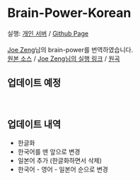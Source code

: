 # Brain-Power-Korean
실행: [개인 서버](https://kirbymaker.com/bpp "개인 서버") / [Github Page](https://kirbymaker.github.io/Brain-Power-Korean "Github Page")<br>
<br>
[Joe Zeng](https://github.com/joezeng "Joe Zeng")님의 brain-power를 번역하였습니다.<br>
[원본 소스](https://github.com/joezeng/ytmnd/tree/master/brain-power "원본 소스") / [Joe Zeng님의 실행 링크](http://joezeng.github.io/ytmnd/brain-power/ "JoeZeng님의 실행 링크") / [원곡](https://youtu.be/h-mUGj41hWA "원곡")

## 업데이트 예정
<br>

## 업데이트 내역
- 한글화
- 한국어를 맨 앞으로 변경
- 일본어 추가 (한글화하면서 삭제)
- 한국어 - 영어 - 일본어 순으로 변경